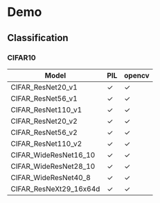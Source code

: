 # Demo

## Classification

### CIFAR10

| Model                  | PIL  | opencv |
| ---------------------- | ---- | ------ |
| CIFAR_ResNet20_v1      | ✓    | ✓      |
| CIFAR_ResNet56_v1      | ✓    | ✓      |
| CIFAR_ResNet110_v1     | ✓    | ✓      |
| CIFAR_ResNet20_v2      | ✓    | ✓      |
| CIFAR_ResNet56_v2      | ✓    | ✓      |
| CIFAR_ResNet110_v2     | ✓    | ✓      |
| CIFAR_WideResNet16_10  | ✓    | ✓      |
| CIFAR_WideResNet28_10  | ✓    | ✓      |
| CIFAR_WideResNet40_8   | ✓    | ✓      |
| CIFAR_ResNeXt29_16x64d | ✓    | ✓      |

